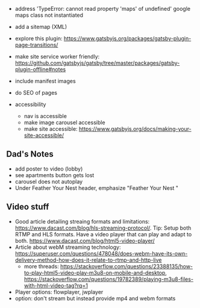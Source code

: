 * address 'TypeError: cannot read property 'maps' of undefined' google maps class not instantiated
* add a sitemap (XML)
* explore this plugin: https://www.gatsbyjs.org/packages/gatsby-plugin-page-transitions/
* make site service worker friendly: https://github.com/gatsbyjs/gatsby/tree/master/packages/gatsby-plugin-offline#notes

* include manifest images

* do SEO of pages
* accessibility
    * nav is accessible
    * make image carousel accessible
    * make site accessible: https://www.gatsbyjs.org/docs/making-your-site-accessible/

## Dad's Notes
* add poster to video (lobby)
* see apartments button gets lost
* carousel does not autoplay
* Under Feather Your Nest header, emphasize "Feather Your Nest "

## Video stuff
- Good article detailing streaing formats and limitations: https://www.dacast.com/blog/hls-streaming-protocol/. Tip: Setup both RTMP and HLS formats. Have a video player that can play and adapt to both. https://www.dacast.com/blog/html5-video-player/
- Article about webM streaming technology: https://superuser.com/questions/478048/does-webm-have-its-own-delivery-method-how-does-it-relate-to-rtmp-and-http-live
   - more threads: https://stackoverflow.com/questions/23388135/how-to-play-html5-video-play-m3u8-on-mobile-and-desktop, https://stackoverflow.com/questions/19782389/playing-m3u8-files-with-html-video-tag?rq=1
- Player options: flowplayer, jwplayer
- option: don't stream but instead provide mp4 and webm formats
